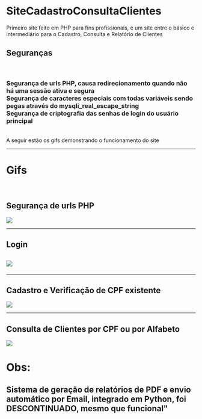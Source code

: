 # SiteCadastroConsultaClientes
Primeiro site feito em PHP para fins profissionais, é um site entre o básico e intermediário para o Cadastro, Consulta e Relatório de Clientes
<br>
<h2>Seguranças</h2><br><h3>
  Segurança de urls PHP, causa redirecionamento quando não há uma sessão ativa e segura
  <br>
  Segurança de caracteres especiais com todas variáveis sendo pegas através do mysqli_real_escape_string
  <br>
  Segurança de criptografia das senhas de login do usuário principal
  </h3>
<br>
A seguir estão os gifs demonstrando o funcionamento do site 
<hr>
<h1>Gifs</h1>
<br>
  <h2>Segurança de urls PHP</h2>
  <img src="https://user-images.githubusercontent.com/72174813/135695438-0530389d-076d-4d18-8f06-99fde8d9d69c.gif">
  <hr>
  <h2>Login<h2>
  <img src="https://user-images.githubusercontent.com/72174813/135695911-720a00f1-998e-43bb-93d0-6ac8abc91351.gif">
  <hr>
  <h2>Cadastro e Verificação de CPF existente</h2>
  <img src="https://user-images.githubusercontent.com/72174813/135726869-1a9ff75f-3a84-4a56-9b9b-c991ea287a61.gif">
  <hr>
  <h2>Consulta de Clientes por CPF ou por Alfabeto</h2>
  <img src="https://user-images.githubusercontent.com/72174813/135695324-3929540f-5646-470f-a3ce-4da47a90c7fa.gif">
  
  
  <h1>Obs:</h1>
  <h2>Sistema de geração de relatórios de PDF e envio automático por Email, integrado em Python, foi DESCONTINUADO, mesmo que funcional"
